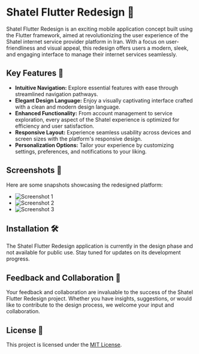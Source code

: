 # Shatel Flutter Redesign 🚀

Shatel Flutter Redesign is an exciting mobile application concept built using the Flutter framework, aimed at revolutionizing the user experience of the Shatel internet service provider platform in Iran. With a focus on user-friendliness and visual appeal, this redesign offers users a modern, sleek, and engaging interface to manage their internet services seamlessly.

## Key Features 🌟

- **Intuitive Navigation:** Explore essential features with ease through streamlined navigation pathways.
- **Elegant Design Language:** Enjoy a visually captivating interface crafted with a clean and modern design language.
- **Enhanced Functionality:** From account management to service exploration, every aspect of the Shatel experience is optimized for efficiency and user satisfaction.
- **Responsive Layout:** Experience seamless usability across devices and screen sizes with the platform's responsive design.
- **Personalization Options:** Tailor your experience by customizing settings, preferences, and notifications to your liking.

## Screenshots 📱

Here are some snapshots showcasing the redesigned platform:

- ![Screenshot 1](screenshots/screenshot1.png)
- ![Screenshot 2](screenshots/screenshot2.png)
- ![Screenshot 3](screenshots/screenshot3.png)

## Installation 🛠️

The Shatel Flutter Redesign application is currently in the design phase and not available for public use. Stay tuned for updates on its development progress.

## Feedback and Collaboration 🤝

Your feedback and collaboration are invaluable to the success of the Shatel Flutter Redesign project. Whether you have insights, suggestions, or would like to contribute to the design process, we welcome your input and collaboration.

## License 📝

This project is licensed under the [MIT License](LICENSE).
